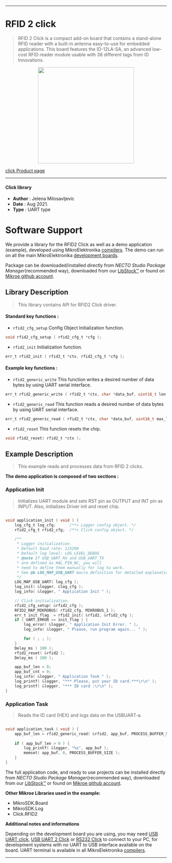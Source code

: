 
---
# RFID 2 click

> RFID 2 Click is a compact add-on board that contains a stand-alone RFID reader with a built-in antenna easy-to-use for embedded applications. This board features the ID-12LA-SA, an advanced low-cost RFID reader module usable with 38 different tags from ID Innovations.

<p align="center">
  <img src="https://download.mikroe.com/images/click_for_ide/rfid2_click.png" height=300px>
</p>

[click Product page](https://www.mikroe.com/rfid-2-click)

---


#### Click library

- **Author**        : Jelena Milosavljevic
- **Date**          : Aug 2021.
- **Type**          : UART type


# Software Support

We provide a library for the RFID2 Click
as well as a demo application (example), developed using MikroElektronika
[compilers](https://www.mikroe.com/necto-studio).
The demo can run on all the main MikroElektronika [development boards](https://www.mikroe.com/development-boards).

Package can be downloaded/installed directly from *NECTO Studio Package Manager*(recommended way), downloaded from our [LibStock&trade;](https://libstock.mikroe.com) or found on [Mikroe github account](https://github.com/MikroElektronika/mikrosdk_click_v2/tree/master/clicks).

## Library Description

> This library contains API for RFID2 Click driver.

#### Standard key functions :

- `rfid2_cfg_setup` Config Object Initialization function.
```c
void rfid2_cfg_setup ( rfid2_cfg_t *cfg );
```

- `rfid2_init` Initialization function.
```c
err_t rfid2_init ( rfid2_t *ctx, rfid2_cfg_t *cfg );
```

#### Example key functions :

- `rfid2_generic_write` This function writes a desired number of data bytes by using UART serial interface.
```c
err_t rfid2_generic_write ( rfid2_t *ctx, char *data_buf, uint16_t len );
```

- `rfid2_generic_read` This function reads a desired number of data bytes by using UART serial interface.
```c
err_t rfid2_generic_read ( rfid2_t *ctx, char *data_buf, uint16_t max_len );
```

- `rfid2_reset` This function resets the chip.
```c
void rfid2_reset( rfid2_t *ctx );
```

## Example Description

> This example reads and processes data from RFID 2 clicks.

**The demo application is composed of two sections :**

### Application Init

> Initializes UART module and sets RST pin as OUTPUT and INT pin as INPUT. Also, initializes Driver init and reset chip.

```c

void application_init ( void ) {
    log_cfg_t log_cfg;      /**< Logger config object. */
    rfid2_cfg_t rfid2_cfg;  /**< Click config object. */

    /** 
     * Logger initialization.
     * Default baud rate: 115200
     * Default log level: LOG_LEVEL_DEBUG
     * @note If USB_UART_RX and USB_UART_TX 
     * are defined as HAL_PIN_NC, you will 
     * need to define them manually for log to work. 
     * See @b LOG_MAP_USB_UART macro definition for detailed explanation.
     */
    LOG_MAP_USB_UART( log_cfg );
    log_init( &logger, &log_cfg );
    log_info( &logger, " Application Init " );

    // Click initialization.
    rfid2_cfg_setup( &rfid2_cfg );
    RFID2_MAP_MIKROBUS( rfid2_cfg, MIKROBUS_1 );
    err_t init_flag  = rfid2_init( &rfid2, &rfid2_cfg );
    if ( UART_ERROR == init_flag ) {
        log_error( &logger, " Application Init Error. " );
        log_info( &logger, " Please, run program again... " );

        for ( ; ; );
    }
    Delay_ms ( 100 );
    rfid2_reset( &rfid2 );
    Delay_ms ( 100 );

    app_buf_len = 0;
    app_buf_cnt = 0;
    log_info( &logger, " Application Task " );
    log_printf( &logger, "*** Please, put your ID card.***\r\n" );
    log_printf( &logger, "*** ID card :\r\n" );
}

```

### Application Task

> Reads the ID card (HEX) and logs data on the USBUART-a.

```c

void application_task ( void ) {
    app_buf_len = rfid2_generic_read( &rfid2, app_buf, PROCESS_BUFFER_SIZE );
    
    if ( app_buf_len > 0 ) {
        log_printf( &logger, "%s", app_buf );
        memset( app_buf, 0, PROCESS_BUFFER_SIZE );    
    }
}

```
The full application code, and ready to use projects can be installed directly from *NECTO Studio Package Manager*(recommended way), downloaded from our [LibStock&trade;](https://libstock.mikroe.com) or found on [Mikroe github account](https://github.com/MikroElektronika/mikrosdk_click_v2/tree/master/clicks).

**Other Mikroe Libraries used in the example:**

- MikroSDK.Board
- MikroSDK.Log
- Click.RFID2

**Additional notes and informations**

Depending on the development board you are using, you may need
[USB UART click](https://www.mikroe.com/usb-uart-click),
[USB UART 2 Click](https://www.mikroe.com/usb-uart-2-click) or
[RS232 Click](https://www.mikroe.com/rs232-click) to connect to your PC, for
development systems with no UART to USB interface available on the board. UART
terminal is available in all MikroElektronika
[compilers](https://shop.mikroe.com/compilers).

---
